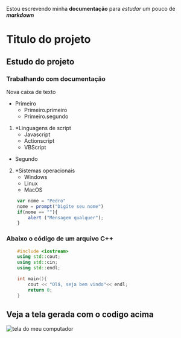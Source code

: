 Estou escrevendo minha **documentação** para *estudar* um pouco de ***markdown***

# Titulo do projeto

## Estudo do projeto

### Trabalhando com **documentação**

Nova caixa de texto

* Primeiro  
    * Primeiro.primeiro
    * Primeiro.segundo

1. *Linguagens de script
    * Javascript
    * Actionscript
    * VBScript

- Segundo
2. *Sistemas operacionais
    - Windows
    - Linux
    - MacOS

``` javascript
    var nome = "Pedro"
    nome = prompt("Digite seu nome")
    if(nome == ""){
        alert ("Mensagem qualquer");
    }
```
### Abaixo o código de um arquivo C++

```c++
    #include <iostream>
    using std::cout;
    using std::cin;
    using std::endl;

    int main(){
        cout << "Olá, seja bem vindo"<< endl;
        return 0;
    }
```
## Veja a tela gerada com o codigo acima
![tela do meu computador](https://images.unsplash.com/photo-1488590528505-98d2b5aba04b?ixid=MnwxMjA3fDB8MHxwaG90by1wYWdlfHx8fGVufDB8fHx8&ixlib=rb-1.2.1&auto=format&fit=crop&w=750&q=)